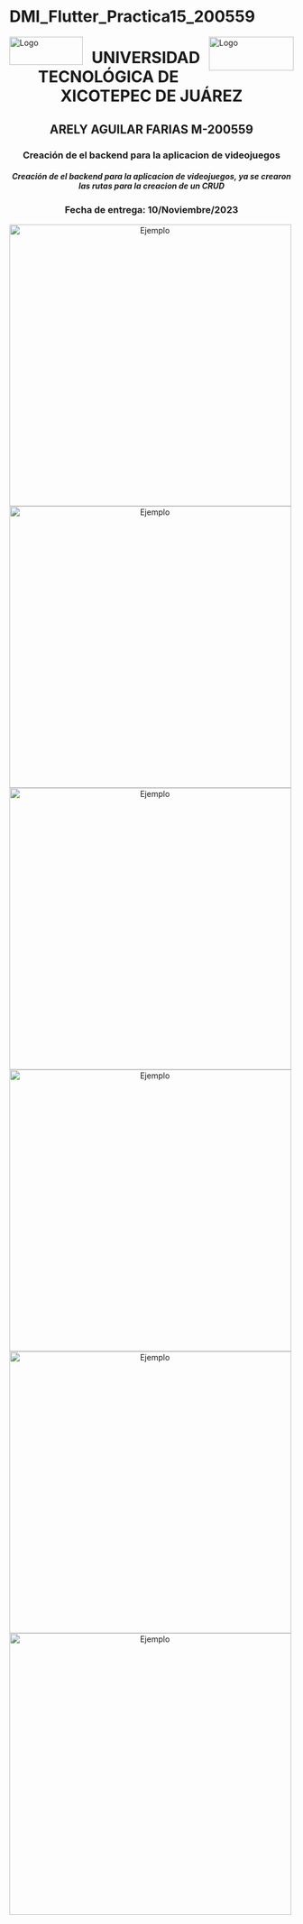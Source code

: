 # DMI_Flutter_Practica15_200559

<p>
<img src=https://github.com/Arely2409/DDI_TAREA-3_200559/assets/84819096/285c9e31-8d65-443f-a1ba-f252963cd261 alt="Logo" width="130" height="50" align="left"> <img src=https://github.com/Arely2409/DDI_TAREA-3_200559/assets/84819096/d6991d80-8278-4a17-b4ca-433d1b6241df alt="Logo" width="150" height="60" align="right"> 
</p>

<P>
  <h1 align="center">UNIVERSIDAD TECNOLÓGICA DE XICOTEPEC DE JUÁREZ</h1>
  <h2 align="center">ARELY AGUILAR FARIAS M-200559</h2>
  <h3 align="center">Creación de el backend para la aplicacion de videojuegos</h3>
  <h5 align="center">Creación de el backend para la aplicacion de videojuegos, ya se crearon las rutas para la creacion de un CRUD</h5>
  <h3 align="center">Fecha de entrega: 10/Noviembre/2023</h3>
</P>

<center>
  <img src=https://github.com/Arely2409/DMI_Flutter_Practica15_200559/assets/84819096/dc75049b-a397-4038-b850-3d4c6555e442 alt="Ejemplo" width="500" height="500" align="left">
  <img src=https://github.com/Arely2409/DMI_Flutter_Practica15_200559/assets/84819096/7d7b760b-c62f-40f6-a878-b8836d82bb1a alt="Ejemplo" width="500" height="500" align="left">
  <img src=https://github.com/Arely2409/DMI_Flutter_Practica15_200559/assets/84819096/960860c2-a58e-4da9-9d96-f3ad949d9a45 alt="Ejemplo" width="500" height="500" align="left">
  <img src=https://github.com/Arely2409/DMI_Flutter_Practica15_200559/assets/84819096/25e06772-c207-4e33-a42f-943760a8333f alt="Ejemplo" width="500" height="500" align="left">
  <img src=https://github.com/Arely2409/DMI_Flutter_Practica15_200559/assets/84819096/4f2998bf-3f69-40da-9a8d-ff39aee392a1 alt="Ejemplo" width="500" height="500" align="left">
  <img src=https://github.com/Arely2409/DMI_Flutter_Practica15_200559/assets/84819096/6fa57db2-4fcf-4b91-af42-316b68e87ae6 alt="Ejemplo" width="500" height="500" align="left">
</center>

